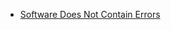 - [Software Does Not Contain Errors](https://tuukkapensala.com/files/software_does_not_contain_errors.txt)
